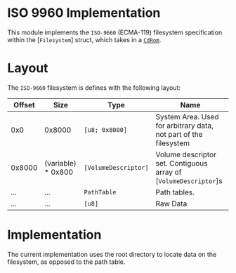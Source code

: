 # ISO 9960 Implementation

This module implements the `ISO-9660` (ECMA-119) filesystem specification
within the [`Filesystem`] struct, which takes in a [`CdRom`](dcb_cdrom_xa::CdRom).

# Layout
The `ISO-9660` filesystem is defines with the following layout:

| Offset | Size               | Type                 | Name                                                             |
| ------ | ------------------ | -------------------- | ---------------------------------------------------------------- |
| 0x0    | 0x8000             | `[u8; 0x8000]`       | System Area. Used for arbitrary data, not part of the filesystem |
| 0x8000 | (variable) * 0x800 | `[VolumeDescriptor]` | Volume descriptor set. Contiguous array of [`VolumeDescriptor`]s |
| ...    | ...                | `PathTable`          | Path tables.                                                     |
| ...    | ...                | `[u8]`               | Raw Data                                                         |

# Implementation

The current implementation uses the root directory to locate data on the filesystem,
as opposed to the path table.
